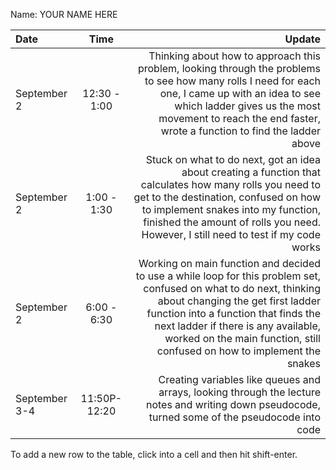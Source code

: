 Name: YOUR NAME HERE

| Date          |     Time      |                                                                                                                                                                                                                                                                                                             Update |
|:--------------|:-------------:|-------------------------------------------------------------------------------------------------------------------------------------------------------------------------------------------------------------------------------------------------------------------------------------------------------------------:|
| September 2   | 12:30 - 1:00  |                                                      Thinking about how to approach this problem, looking through the problems to see how many rolls I need for each one, I came up with an idea to see which ladder gives us the most movement to reach the end faster, wrote a function to find the ladder above |
| September 2   |  1:00 - 1:30  |                                     Stuck on what to do next, got an idea about creating a function that calculates how many rolls you need to get to the destination, confused on how to implement snakes into my function, finished the amount of rolls you need. However, I still need to test if my code works |
| September 2   |  6:00 - 6:30  | Working on main function and decided to use a while loop for this problem set, confused on what to do next, thinking about changing the get first ladder function into a function that finds the next ladder if there is any available, worked on the main function, still confused on how to implement the snakes |
| September 3-4 | 11:50P- 12:20 |                                                                                                                                                                  Creating variables like queues and arrays, looking through the lecture notes and writing down pseudocode, turned some of the pseudocode into code |


To add a new row to the table, click into a cell and then hit shift-enter.
